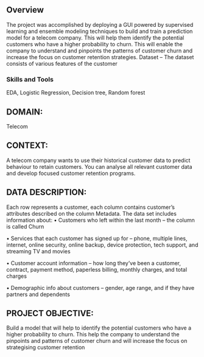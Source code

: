 ## Overview
The project was accomplished by deploying a GUI powered by supervised learning and ensemble modeling techniques to build and train a prediction model for a telecom company. This will help them identify the potential customers who have a higher probability to churn. This will enable the company to understand and pinpoints the patterns of customer churn and increase the focus on customer retention strategies. Dataset – The dataset consists of various features of the customer

### Skills and Tools

EDA, Logistic Regression, Decision tree, Random forest

## DOMAIN: 
Telecom
## CONTEXT: 
A telecom company wants to use their historical customer data to predict behaviour to retain customers. You can 
analyse all relevant customer data and develop focused customer retention programs.
## DATA DESCRIPTION: 
Each row represents a customer, each column contains customer’s attributes described on the column 
Metadata. The data set includes information about:
• Customers who left within the last month – the column is called Churn

• Services that each customer has signed up for – phone, multiple lines, internet, online security, online backup, device 
protection, tech support, and streaming TV and movies

• Customer account information – how long they’ve been a customer, contract, payment method, paperless billing, monthly 
charges, and total charges

• Demographic info about customers – gender, age range, and if they have partners and dependents

## PROJECT OBJECTIVE: 
Build a model that will help to identify the potential customers who have a higher probability to churn. 
This help the company to understand the pinpoints and patterns of customer churn and will increase the focus on strategising 
customer retention
